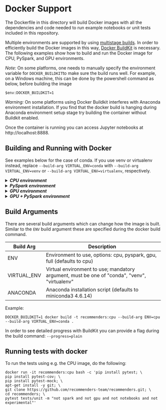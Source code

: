 Docker Support
==============
The Dockerfile in this directory will build Docker images with all the dependencies and code needed to run example notebooks or unit tests included in this repository.

Multiple environments are supported by using [multistage builds](https://docs.docker.com/develop/develop-images/multistage-build/). In order to efficiently build the Docker images in this way, [Docker BuildKit](https://docs.docker.com/develop/develop-images/build_enhancements/) is necessary.
The following examples show how to build and run the Docker image for CPU, PySpark, and GPU environments. 

<i>Note:</i> On some platforms, one needs to manually specify the environment variable for `DOCKER_BUILDKIT`to make sure the build runs well. For example, on a Windows machine, this can be done by the powershell command as below, before building the image
```
$env:DOCKER_BUILDKIT=1
```

<i>Warning:</i> On some platforms using Docker Buildkit interferes with Anaconda environment installation. If you find that the docker build is hanging during Anaconda environment setup stage try building the container without Buildkit enabled.

Once the container is running you can access Jupyter notebooks at http://localhost:8888.

Building and Running with Docker
--------------------------------

See examples below for the case of conda. If you use venv or virtualenv instead, replace `--build-arg VIRTUAL_ENV=conda` with `--build-arg VIRTUAL_ENV=venv` or `--build-arg VIRTUAL_ENV=virtualenv`, respectively.
<details>
<summary><strong><em>CPU environment</em></strong></summary>

```
DOCKER_BUILDKIT=1 docker build -t recommenders:cpu --build-arg ENV=cpu --build-arg VIRTUAL_ENV=conda .
docker run -p 8888:8888 -d recommenders:cpu
```

</details>

<details>
<summary><strong><em>PySpark environment</em></strong></summary>

```
DOCKER_BUILDKIT=1 docker build -t recommenders:pyspark --build-arg ENV=pyspark --build-arg VIRTUAL_ENV=conda .
docker run -p 8888:8888 -d recommenders:pyspark
```

</details>

<details>
<summary><strong><em>GPU environment</em></strong></summary>

```
DOCKER_BUILDKIT=1 docker build -t recommenders:gpu --build-arg ENV=gpu --build-arg VIRTUAL_ENV=conda .
docker run --runtime=nvidia -p 8888:8888 -d recommenders:gpu
```

</details>

<details>
<summary><strong><em>GPU + PySpark environment</em></strong></summary>

```
DOCKER_BUILDKIT=1 docker build -t recommenders:full --build-arg ENV=full --build-arg VIRTUAL_ENV=conda .
docker run --runtime=nvidia -p 8888:8888 -d recommenders:full
```

</details>

Build Arguments
---------------

There are several build arguments which can change how the image is built. Similar to the `ENV` build argument these are specified during the docker build command.

Build Arg|Description|
---------|-----------|
ENV|Environment to use, options: cpu, pyspark, gpu, full (defaults to cpu)|
VIRTUAL_ENV|Virtual environment to use; mandatory argument, must be one of "conda", "venv", "virtualenv"|
ANACONDA|Anaconda installation script (defaults to miniconda3 4.6.14)|

Example:

```
DOCKER_BUILDKIT=1 docker build -t recommenders:cpu --build-arg ENV=cpu --build-arg VIRTUAL_ENV=conda .
```

In order to see detailed progress with BuildKit you can provide a flag during the build command: ```--progress=plain```

Running tests with docker
-------------------------

To run the tests using e.g. the CPU image, do the following: 
```
docker run -it recommenders:cpu bash -c 'pip install pytest; \
pip install pytest-cov; \
pip install pytest-mock; \
apt-get install -y git; \
git clone https://github.com/recommenders-team/recommenders.git; \
cd recommenders; \
pytest tests/unit -m "not spark and not gpu and not notebooks and not experimental"'
```